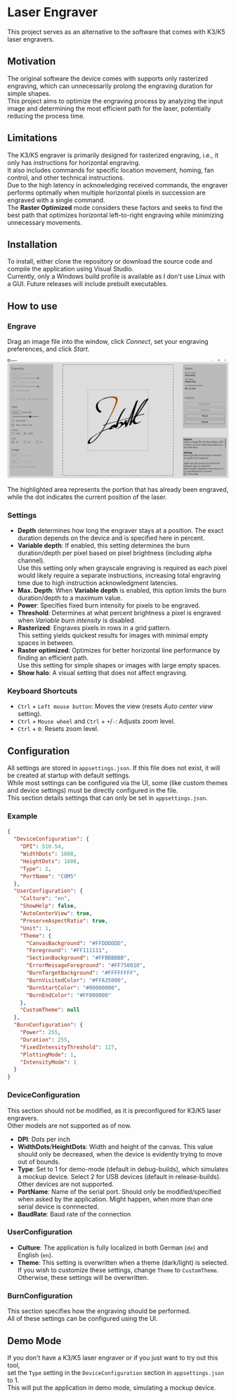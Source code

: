 # Laser Engraver
This project serves as an alternative to the software that comes with K3/K5 laser engravers.  

## Motivation
The original software the device comes with supports only rasterized engraving, which can unnecessarily prolong the engraving duration for simple shapes.  
This project aims to optimize the engraving process by analyzing the input image and determining the most efficient path for the laser, potentially reducing the process time.  

## Limitations
The K3/K5 engraver is primarily designed for rasterized engraving, i.e., it only has instructions for horizontal engraving.  
It also includes commands for specific location movement, homing, fan control, and other technical instructions.  
Due to the high latency in acknowledging received commands, the engraver performs optimally when multiple horizontal pixels in succession are engraved with a single command.  
The **Raster Optimized** mode considers these factors and seeks to find the best path that optimizes horizontal left-to-right engraving while minimizing unnecessary movements.  

## Installation
To install, either clone the repository or download the source code and compile the application using Visual Studio.  
Currently, only a Windows build profile is available as I don't use Linux with a GUI. Future releases will include prebuilt executables.

## How to use

### Engrave
Drag an image file into the window, click *Connect*, set your engraving preferences, and click *Start*.  

![demo](./res/demo.png)

The highlighted area represents the portion that has already been engraved, while the dot indicates the current position of the laser.  

### Settings
- **Depth** determines how long the engraver stays at a position. The exact duration depends on the device and is specified here in percent.  
- **Variable depth**: If enabled, this setting determines the burn duration/depth per pixel based on pixel brightness (including alpha channel).  
Use this setting only when grayscale engraving is required as each pixel would likely require a separate instructions, increasing total engraving time due to high instruction acknowledgment latencies.
- **Max. Depth**: When **Variable depth** is enabled, this option limits the burn duration/depth to a maximum value.
- **Power**: Specifies fixed burn intensity for pixels to be engraved.
- **Threshold**: Determines at what percent brightness a pixel is engraved when *Variable burn intensity* is disabled.
- **Rasterized**: Engraves pixels in rows in a grid pattern.  
This setting yields quickest results for images with minimal empty spaces in between.  
- **Raster optimized**: Optimizes for better horizontal line performance by finding an efficient path.  
Use this setting for simple shapes or images with large empty spaces.
- **Show halo**: A visual setting that does not affect engraving.

### Keyboard Shortcuts
- `Ctrl` + `Left mouse button`: Moves the view (resets *Auto center view* setting).
- `Ctrl` + `Mouse wheel` and `Ctrl` + `+`/`-`: Adjusts zoom level.
- `Ctrl` + `0`: Resets zoom level.

## Configuration
All settings are stored in `appsettings.json`. If this file does not exist, it will be created at startup with default settings.  
While most settings can be configured via the UI, some (like custom themes and device settings) must be directly configured in the file.  
This section details settings that can only be set in `appsettings.json`.

### Example
```json
{
  "DeviceConfiguration": {
    "DPI": 510.54,
    "WidthDots": 1608,
    "HeightDots": 1608,
    "Type": 2,
    "PortName": "COM5"
  },
  "UserConfiguration": {
    "Culture": "en",
    "ShowHelp": false,
    "AutoCenterView": true,
    "PreserveAspectRatio": true,
    "Unit": 1,
    "Theme": {
      "CanvasBackground": "#FFDDDDDD",
      "Foreground": "#FF111111",
      "SectionBackground": "#FFBBBBBB",
      "ErrorMessageForeground": "#FF750010",
      "BurnTargetBackground": "#FFFFFFFF",
      "BurnVisitedColor": "#FFA35000",
      "BurnStartColor": "#00000000",
      "BurnEndColor": "#FF000000"
    },
    "CustomTheme": null
  },
  "BurnConfiguration": {
    "Power": 255,
    "Duration": 255,
    "FixedIntensityThreshold": 127,
    "PlottingMode": 1,
    "IntensityMode": 1
  }
}
```

### DeviceConfiguration
This section should not be modified, as it is preconfigured for K3/K5 laser engravers.  
Other models are not supported as of now.  

- **DPI**: Dots per inch
- **WidthDots**/**HeightDots**: Width and height of the canvas. This value should only be decreased, when the device is evidently trying to move out of bounds.  
- **Type**: Set to 1 for demo-mode (default in debug-builds), which simulates a mockup device. Select 2 for USB devices (default in release-builds). Other devices are not supported.
- **PortName**: Name of the serial port. Should only be modified/specified when asked by the application. Might happen, when more than one serial device is connnected.  
- **BaudRate**: Baud rate of the connection

### UserConfiguration
- **Culture**: The application is fully localized in both German (`de`) and English (`en`).
- **Theme**: This setting is overwritten when a theme (dark/light) is selected. If you wish to customize these settings, change `Theme` to `CustomTheme`. Otherwise, these settings will be overwritten.

### BurnConfiguration
This section specifies how the engraving should be performed.  
All of these settings can be configured using the UI.  

## Demo Mode
If you don't have a K3/K5 laser engraver or if you just want to try out this tool,  
set the `Type` setting in the `DeviceConfiguration` section in `appsettings.json` to 1.  
This will put the application in demo mode, simulating a mockup device.

